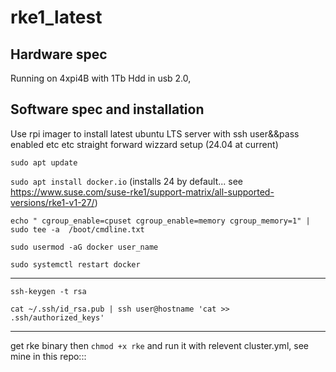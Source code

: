 # rke1_latest  
  ## Hardware spec
Running on 4xpi4B with 1Tb Hdd in usb 2.0,  
    
  ## Software spec and installation  
Use rpi imager to install latest ubuntu LTS server with ssh user&&pass enabled etc etc straight forward wizzard setup (24.04 at current)    

```sudo apt update```  

```sudo apt install docker.io```  (installs 24 by default... see https://www.suse.com/suse-rke1/support-matrix/all-supported-versions/rke1-v1-27/)    
  
```echo " cgroup_enable=cpuset cgroup_enable=memory cgroup_memory=1" | sudo tee -a  /boot/cmdline.txt```  
  
```sudo usermod -aG docker user_name```
  
```sudo systemctl restart docker```  

---  

```ssh-keygen -t rsa```  
  
```cat ~/.ssh/id_rsa.pub | ssh user@hostname 'cat >> .ssh/authorized_keys'```  

---  
  
get rke binary then ```chmod +x rke``` and run it with relevent cluster.yml, see mine in this repo:::  

